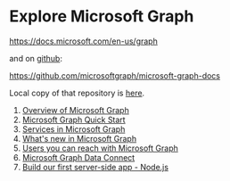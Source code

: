 # Explore Microsoft Graph
https://docs.microsoft.com/en-us/graph

and on [github](https://github.com):

https://github.com/microsoftgraph/microsoft-graph-docs

Local copy of that repository is [here](microsoft-graph-docs/README.md).

1. [Overview of Microsoft Graph](https://docs.microsoft.com/en-us/graph/overview)
2. [Microsoft Graph Quick Start](https://developer.microsoft.com/en-us/graph/quick-start)
3. [Services in Microsoft Graph](https://docs.microsoft.com/en-us/graph/overview-major-services)
4. [What's new in Microsoft Graph](https://docs.microsoft.com/en-us/graph/whats-new-overview)
5. [Users you can reach with Microsoft Graph](https://docs.microsoft.com/en-us/graph/users-you-can-reach)
6. [Microsoft Graph Data Connect](https://docs.microsoft.com/en-us/graph/data-connect-overview)
7. [Build our first server-side app - Node.js](https://docs.microsoft.com/en-us/graph/tutorials/node)

